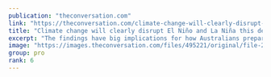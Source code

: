 ```yaml
---
publication: "theconversation.com"
link: "https://theconversation.com/climate-change-will-clearly-disrupt-el-nino-and-la-nina-this-decade-40-years-earlier-than-we-thought-194529"
title: "Climate change will clearly disrupt El Niño and La Niña this decade – 40 years earlier than we thought"
excerpt: "The findings have big implications for how Australians prepare for extreme weather events."
image: "https://images.theconversation.com/files/495221/original/file-20221115-18-vliqyk.jpeg?ixlib=rb-1.1.0&rect=0%2C345%2C2995%2C1495&q=45&auto=format&w=1356&h=668&fit=crop"
group: pro
rank: 6
---
```


